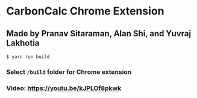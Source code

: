 # CarbonCalc Chrome Extension
## Made by Pranav Sitaraman, Alan Shi, and Yuvraj Lakhotia
```
$ yarn run build
```
### Select `/build` folder for Chrome extension
### Video: https://youtu.be/kJPLOf8pkwk
